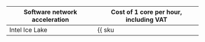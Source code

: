 | Software network acceleration | Cost of 1 core per hour, including VAT |
| --- | --- |
| Intel Ice Lake | {{ sku|ILS|compute.vm.software_accelerated_network.cores.v3|string }} |